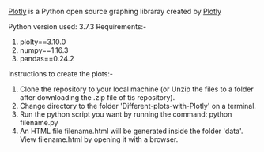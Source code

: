 [Plotly](https://plot.ly/python/) is a Python open source graphing libraray created by [Plotly](https://plot.ly/)

Python version used: 3.7.3
Requirements:-
1. plolty==3.10.0
2. numpy==1.16.3
3. pandas==0.24.2

Instructions to create the plots:-
1. Clone the repository to your local machine (or Unzip the files to a folder after downloading the .zip file of tis repository).
2. Change directory to the folder 'Different-plots-with-Plotly' on a terminal.
3. Run the python script you want by running the command: python filename.py
4. An HTML file filename.html will be generated inside the folder 'data'. View filename.html by opening it with a browser.

